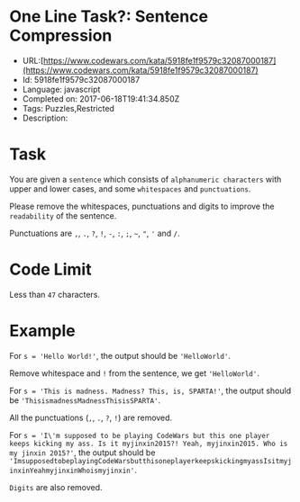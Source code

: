 # One Line Task?: Sentence Compression

 - URL:[https://www.codewars.com/kata/5918fe1f9579c32087000187](https://www.codewars.com/kata/5918fe1f9579c32087000187)
 - Id: 5918fe1f9579c32087000187
 - Language: javascript
 - Completed on: 2017-06-18T19:41:34.850Z
 - Tags: Puzzles,Restricted
 - Description:
# Task
 You are given a `sentence` which consists of `alphanumeric characters` with upper and lower cases, and some `whitespaces` and `punctuations`. 
 
 Please remove the whitespaces, punctuations and digits to improve the `readability` of the sentence.
 
 Punctuations are `,`, `.`, `?`, `!`, `-`, `:`, `;`, `~`, `"`, `'` and `/`.

# Code Limit
 Less than `47` characters.
 
# Example

 For `s = 'Hello World!'`, the output should be `'HelloWorld'`.
 
 Remove whitespace and `!` from the sentence, we get `'HelloWorld'`.

 For `s = 'This is madness. Madness? This, is, SPARTA!'`, the output should be `'ThisismadnessMadnessThisisSPARTA'`.

 All the punctuations (`,`, `.`, `?`, `!`) are removed.
 
 For `s = 'I\'m supposed to be playing CodeWars but this one player keeps kicking my ass. Is it myjinxin2015?! Yeah, myjinxin2015. Who is my jinxin 2015?'`, the output should be `'ImsupposedtobeplayingCodeWarsbutthisoneplayerkeepskickingmyassIsitmyjinxinYeahmyjinxinWhoismyjinxin'`.
 
 `Digits` are also removed.
